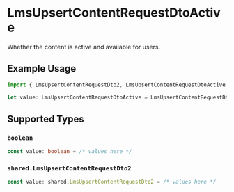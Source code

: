 # LmsUpsertContentRequestDtoActive

Whether the content is active and available for users.

## Example Usage

```typescript
import { LmsUpsertContentRequestDto2, LmsUpsertContentRequestDtoActive } from "@stackone/stackone-client-ts/sdk/models/shared";

let value: LmsUpsertContentRequestDtoActive = LmsUpsertContentRequestDto2.True;
```

## Supported Types

### `boolean`

```typescript
const value: boolean = /* values here */
```

### `shared.LmsUpsertContentRequestDto2`

```typescript
const value: shared.LmsUpsertContentRequestDto2 = /* values here */
```

